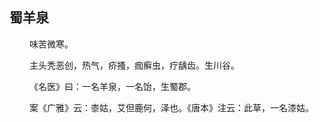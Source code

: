 ## 蜀羊泉
<p>&emsp;&emsp;
味苦微寒。
</p>
<p>&emsp;&emsp;
主头秃恶创，热气，疥搔，痂癣虫，疗龋齿。生川谷。
</p>
<p>&emsp;&emsp;
《名医》曰：一名羊泉，一名饴，生蜀郡。
</p>
<p>&emsp;&emsp;
案《广雅》云：桼姑，艾但鹿何，泽也。《唐本》注云：此草，一名漆姑。
</p>
